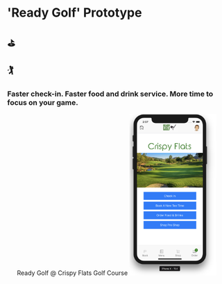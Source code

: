 # 'Ready Golf' Prototype

## ⛳️

## 🏌️‍

### Faster check-in. Faster food and drink service. More time to focus on your game.

<p align="center">
  Ready Golf @ Crispy Flats Golf Course
  <img src="assets/screen-shot.png" width="200" display="block">
</p>
